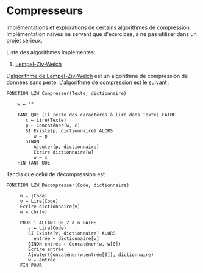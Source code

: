 # Compresseurs

Implémentations et explorations de certains algorithmes de compression. Implémentation naïves ne servant que d'exercices, à ne pas utiliser dans un projet sérieux.

Liste des algorithmes implémentés:

1. [Lempel-Ziv-Welch](/zip-comp)

L'[algorithme de Lempel-Ziv-Welch](https://fr.wikipedia.org/wiki/Lempel-Ziv-Welch) est un algorithme de compression de données sans perte. L'algorithme de compression est le suivant :

``` algorithm
FONCTION LZW_Compresser(Texte, dictionnaire)

    w ← ""

    TANT QUE (il reste des caractères à lire dans Texte) FAIRE
       c ← Lire(Texte)
       p ← Concaténer(w, c)
       SI Existe(p, dictionnaire) ALORS
          w ← p
       SINON
          Ajouter(p, dictionnaire)
          Écrire dictionnaire[w]
          w ← c
    FIN TANT QUE
```

Tandis que celui de décompression est :

``` algorithm
FONCTION LZW_Décompresser(Code, dictionnaire)

     n ← |Code|
     v ← Lire(Code)
     Écrire dictionnaire[v]
     w ← chr(v)

     POUR i ALLANT DE 2 à n FAIRE
        v ← Lire(Code)
        SI Existe(v, dictionnaire) ALORS
          entrée ← dictionnaire[v]
        SINON entrée ← Concaténer(w, w[0])
        Écrire entrée
        Ajouter(Concaténer(w,entrée[0]), dictionnaire)
        w ← entrée
     FIN POUR
```

